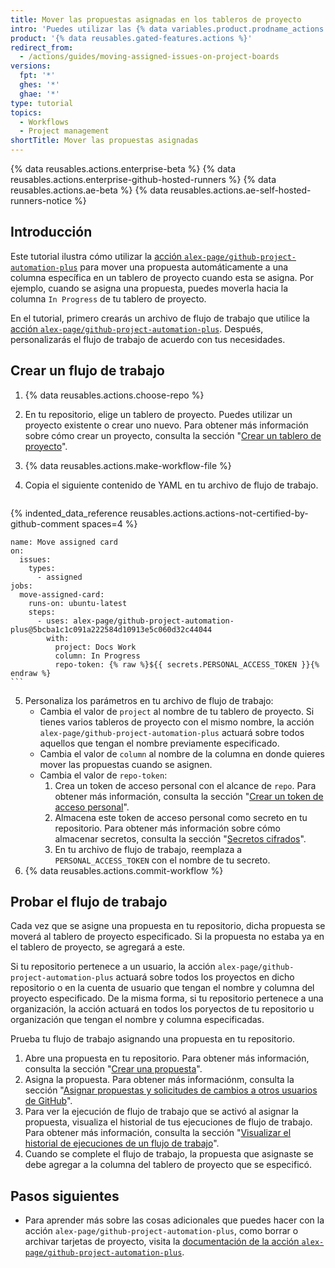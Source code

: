 ```yaml
---
title: Mover las propuestas asignadas en los tableros de proyecto
intro: 'Puedes utilizar las {% data variables.product.prodname_actions %} para mover automáticamente una propuesta a una columna específica en un tablero de proyecto cuando se asigna la propuesta.'
product: '{% data reusables.gated-features.actions %}'
redirect_from:
  - /actions/guides/moving-assigned-issues-on-project-boards
versions:
  fpt: '*'
  ghes: '*'
  ghae: '*'
type: tutorial
topics:
  - Workflows
  - Project management
shortTitle: Mover las propuestas asignadas
---
```


{% data reusables.actions.enterprise-beta %}
{% data reusables.actions.enterprise-github-hosted-runners %}
{% data reusables.actions.ae-beta %}
{% data reusables.actions.ae-self-hosted-runners-notice %}

## Introducción

Este tutorial ilustra cómo utilizar la [acción `alex-page/github-project-automation-plus`](https://github.com/marketplace/actions/github-project-automation) para mover una propuesta automáticamente a una columna específica en un tablero de proyecto cuando esta se asigna. Por ejemplo, cuando se asigna una propuesta, puedes moverla hacia la columna `In Progress` de tu tablero de proyecto.

En el tutorial, primero crearás un archivo de flujo de trabajo que utilice la [acción `alex-page/github-project-automation-plus`](https://github.com/marketplace/actions/github-project-automation). Después, personalizarás el flujo de trabajo de acuerdo con tus necesidades.

## Crear un flujo de trabajo

1. {% data reusables.actions.choose-repo %}
2. En tu repositorio, elige un tablero de proyecto. Puedes utilizar un proyecto existente o crear uno nuevo. Para obtener más información sobre cómo crear un proyecto, consulta la sección "[Crear un tablero de proyecto](/github/managing-your-work-on-github/creating-a-project-board)".
3. {% data reusables.actions.make-workflow-file %}
4. Copia el siguiente contenido de YAML en tu archivo de flujo de trabajo.

    ```yaml{:copy}
{% indented_data_reference reusables.actions.actions-not-certified-by-github-comment spaces=4 %}

    name: Move assigned card
    on:
      issues:
        types:
          - assigned
    jobs:
      move-assigned-card:
        runs-on: ubuntu-latest
        steps:
          - uses: alex-page/github-project-automation-plus@5bcba1c1c091a222584d10913e5c060d32c44044
            with:
              project: Docs Work
              column: In Progress
              repo-token: {% raw %}${{ secrets.PERSONAL_ACCESS_TOKEN }}{% endraw %}
    ```

5. Personaliza los parámetros en tu archivo de flujo de trabajo:
   - Cambia el valor de `project` al nombre de tu tablero de proyecto. Si tienes varios tableros de proyecto con el mismo nombre, la acción `alex-page/github-project-automation-plus` actuará sobre todos aquellos que tengan el nombre previamente especificado.
   - Cambia el valor de `column` al nombre de la columna en donde quieres mover las propuestas cuando se asignen.
   - Cambia el valor de `repo-token`:
     1. Crea un token de acceso personal con el alcance de `repo`. Para obtener más información, consulta la sección "[Crear un token de acceso personal](/github/authenticating-to-github/creating-a-personal-access-token)".
     1. Almacena este token de acceso personal como secreto en tu repositorio. Para obtener más información sobre cómo almacenar secretos, consulta la sección "[Secretos cifrados](/actions/reference/encrypted-secrets)".
     1. En tu archivo de flujo de trabajo, reemplaza a `PERSONAL_ACCESS_TOKEN` con el nombre de tu secreto.
6. {% data reusables.actions.commit-workflow %}

## Probar el flujo de trabajo

Cada vez que se asigne una propuesta en tu repositorio, dicha propuesta se moverá al tablero de proyecto especificado. Si la propuesta no estaba ya en el tablero de proyecto, se agregará a este.

Si tu repositorio pertenece a un usuario, la acción `alex-page/github-project-automation-plus` actuará sobre todos los proyectos en dicho repositorio o en la cuenta de usuario que tengan el nombre y columna del proyecto especificado. De la misma forma, si tu repositorio pertenece a una organización, la acción actuará en todos los poryectos de tu repositorio u organización que tengan el nombre y columna especificadas.

Prueba tu flujo de trabajo asignando una propuesta en tu repositorio.

1. Abre una propuesta en tu repositorio. Para obtener más información, consulta la sección "[Crear una propuesta](/github/managing-your-work-on-github/creating-an-issue)".
2. Asigna la propuesta. Para obtener más informaciónm, consulta la sección "[Asignar propuestas y solicitudes de cambios a otros usuarios de GitHub](/github/managing-your-work-on-github/assigning-issues-and-pull-requests-to-other-github-users)".
3. Para ver la ejecución de flujo de trabajo que se activó al asignar la propuesta, visualiza el historial de tus ejecuciones de flujo de trabajo. Para obtener más información, consulta la sección "[Visualizar el historial de ejecuciones de un flujo de trabajo](/actions/managing-workflow-runs/viewing-workflow-run-history)".
4. Cuando se complete el flujo de trabajo, la propuesta que asignaste se debe agregar a la columna del tablero de proyecto que se especificó.

## Pasos siguientes

- Para aprender más sobre las cosas adicionales que puedes hacer con la acción `alex-page/github-project-automation-plus`, como borrar o archivar tarjetas de proyecto, visita la [documentación de la acción `alex-page/github-project-automation-plus`](https://github.com/marketplace/actions/github-project-automation).
